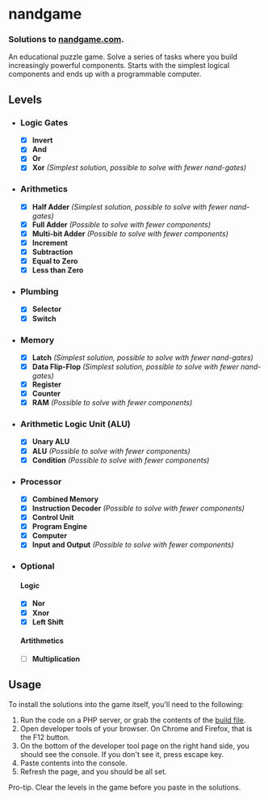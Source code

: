 # nandgame

### Solutions to [nandgame.com](http://nandgame.com/).

An educational puzzle game. Solve a series of tasks where you build increasingly powerful components. Starts with the
simplest logical components and ends up with a programmable computer.

## Levels

- ### Logic Gates
    - [x] **Invert**
    - [x] **And**
    - [x] **Or**
    - [x] **Xor** *(Simplest solution, possible to solve with fewer nand-gates)*
- ### Arithmetics
    - [x] **Half Adder** *(Simplest solution, possible to solve with fewer nand-gates)*
    - [x] **Full Adder** *(Possible to solve with fewer components)*
    - [x] **Multi-bit Adder** *(Possible to solve with fewer components)*
    - [x] **Increment**
    - [x] **Subtraction**
    - [x] **Equal to Zero**
    - [x] **Less than Zero**
- ### Plumbing
    - [x] **Selector**
    - [x] **Switch**
- ### Memory
    - [x] **Latch** *(Simplest solution, possible to solve with fewer nand-gates)*
    - [x] **Data Flip-Flop** *(Simplest solution, possible to solve with fewer nand-gates)*
    - [x] **Register**
    - [x] **Counter**
    - [x] **RAM** *(Possible to solve with fewer components)*
- ### Arithmetic Logic Unit (ALU)
    - [x] **Unary ALU**
    - [x] **ALU** *(Possible to solve with fewer components)*
    - [x] **Condition** *(Possible to solve with fewer components)*
- ### Processor
    - [x] **Combined Memory**
    - [x] **Instruction Decoder** *(Possible to solve with fewer components)*
    - [x] **Control Unit**
    - [x] **Program Engine**
    - [x] **Computer**
    - [x] **Input and Output** *(Possible to solve with fewer components)*
- ### Optional
  #### Logic
    - [x] **Nor**
    - [x] **Xnor**
    - [x] **Left Shift**
  #### Artithmetics
    - [ ] **Multiplication**

## Usage
To install the solutions into the game itself, you'll need to the following:
1. Run the code on a PHP server, or grab the contents of the [build file](build.txt).
2. Open developer tools of your browser. On Chrome and Firefox, that is the F12 button.
3. On the bottom of the developer tool page on the right hand side, you should see the console. If you don't see it, press escape key.
4. Paste contents into the console.
5. Refresh the page, and you should be all set.

Pro-tip. Clear the levels in the game before you paste in the solutions.

